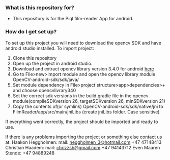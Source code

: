 ### What is this repository for? ###

* This repository is for the Piql film-reader App for android.
### How do I get set up? ###

To set up this project you will need to download the opencv SDK and have android studio installed.
To import project:


1. Clone this repository
1. Open up the project in android studio.
1. Download and extract opencv library version 3.4.0 for android [here](https://sourceforge.net/projects/opencvlibrary/files/opencv-android/3.4.0/opencv-3.4.0-android-sdk.zip/download) 
1. Go to File>new>import module and open the opencv library module OpenCV-android-sdk/sdk/java/
1. Set module dependency in File>project structure>app>dependencies>+ and choose opencvlivrary340
1. Set the correct sdk versions in the build.gradle file in the opencv module(compileSDKversion 26, targetSDKversion 26, minSDKversion 21)
1. Copy the contents of(or symlink) OpenCV-android-sdk/sdk/native/jni to FilmReader/app/src/main/jniLibs (create jniLibs folder. Case sensitive)

If everything went correctly, the project should be imported and ready to use.

If there is any problems importing the project or something else contact us at:
Haakon Heggholmen: 	mail: heggholmen_3@hotmail.com  	+47 47148413
Christian Haadem: 	mail: chrizzsh@gmail.com 			+47 94143712
Even Maaren Stende:  									+47 94889248
